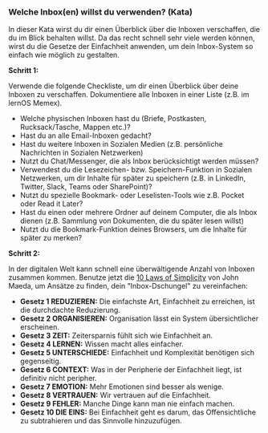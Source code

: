 ### Welche Inbox(en) willst du verwenden? (Kata)

In dieser Kata wirst du dir einen Überblick über die Inboxen verschaffen, die du im Blick behalten willst. Da das recht schnell sehr viele werden können, wirst du die Gesetze der Einfachheit anwenden, um dein Inbox-System so einfach wie möglich zu gestalten.



**Schritt 1:**

Verwende die folgende Checkliste, um dir einen Überblick über deine Inboxen zu verschaffen. Dokumentiere alle Inboxen in einer Liste (z.B. im lernOS Memex).

* Welche physischen Inboxen hast du (Briefe, Postkasten, Rucksack/Tasche, Mappen etc.)?
* Hast du an alle Email-Inboxen gedacht?
* Hast du weitere Inboxen in Sozialen Medien (z.B. persönliche Nachrichten in Sozialen Netzwerken)
* Nutzt du Chat/Messenger, die als Inbox berücksichtigt werden müssen?
* Verwendest du die Lesezeichen- bzw. Speichern-Funktion in Sozialen Netzwerken, um dir Inhalte für später zu speichern (z.B. in LinkedIn, Twitter, Slack, Teams oder SharePoint)?
* Nutzt du spezielle Bookmark- oder Leselisten-Tools wie z.B. Pocket oder Read it Later?
* Hast du einen oder mehrere Ordner auf deinem Computer, die als Inbox dienen (z.B. Sammlung von Dokumenten, die du später lesen willst)
* Nutzt du die Bookmark-Funktion deines Browsers, um die Inhalte für später zu merken?



**Schritt 2:**

In der digitalen Welt kann schnell eine überwältigende Anzahl von Inboxen zusammen kommen. Benutze jetzt die [10 Laws of Simplicity](http://lawsofsimplicity.com/) von John Maeda, um Ansätze zu finden, dein "Inbox-Dschungel" zu vereinfachen:

* **Gesetz 1 REDUZIEREN:** Die einfachste Art, Einfachheit zu erreichen, ist die durchdachte Reduzierung.
* **Gesetz 2 ORGANISIEREN:** Organisation lässt ein System übersichtlicher erscheinen.
* **Gesetz 3 ZEIT:** Zeitersparnis fühlt sich wie Einfachheit an.
* **Gesetz 4 LERNEN:** Wissen macht alles einfacher.
* **Gesetz 5 UNTERSCHIEDE:** Einfachheit und Komplexität benötigen sich gegenseitig.
* **Gesetz 6 CONTEXT:** Was in der Peripherie der Einfachheit liegt, ist definitiv nicht peripher.
* **Gesetz 7 EMOTION:** Mehr Emotionen sind besser als wenige.
* **Gesetz 8 VERTRAUEN:** Wir vertrauen auf die Einfachheit.
* **Gesetz 9 FEHLER:** Manche Dinge kann man nie einfach machen.
* **Gesetz 10 DIE EINS:** Bei Einfachheit geht es darum, das Offensichtliche zu subtrahieren und das Sinnvolle hinzuzufügen.
